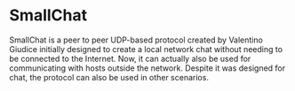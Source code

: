 # SmallChat
SmallChat is a peer to peer UDP-based protocol created by Valentino Giudice initially designed to create a local network chat without needing to be connected to the Internet. Now, it can actually also be used for communicating with hosts outside the network. Despite it was designed for chat, the protocol can also be used in other scenarios.
